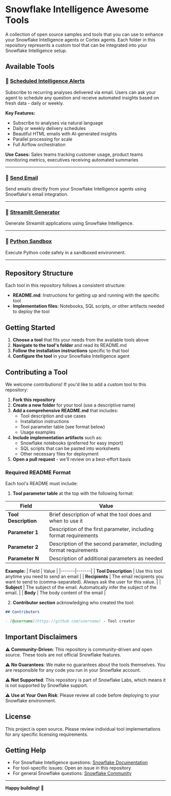 # Snowflake Intelligence Awesome Tools

A collection of open source samples and tools that you can use to enhance your Snowflake Intelligence agents or Cortex agents. Each folder in this repository represents a custom tool that can be integrated into your Snowflake Intelligence setup.

## Available Tools

### 📧 [Scheduled Intelligence Alerts](scheduled_alerts/)
Subscribe to recurring analyses delivered via email. Users can ask your agent to schedule any question and receive automated insights based on fresh data - daily or weekly.

**Key Features:**
- Subscribe to analyses via natural language
- Daily or weekly delivery schedules
- Beautiful HTML emails with AI-generated insights
- Parallel processing for scale
- Full Airflow orchestration

**Use Cases:** Sales teams tracking customer usage, product teams monitoring metrics, executives receiving automated summaries

---

### 📧 [Send Email](send_email/)
Send emails directly from your Snowflake Intelligence agents using Snowflake's email integration.

---

### 🎨 [Streamlit Generator](streamlit_generator/)
Generate Streamlit applications using Snowflake Intelligence.

---

### 🐍 [Python Sandbox](python_sandbox/)
Execute Python code safely in a sandboxed environment.

---

## Repository Structure

Each tool in this repository follows a consistent structure:
- **README.md**: Instructions for getting up and running with the specific tool
- **Implementation files**: Notebooks, SQL scripts, or other artifacts needed to deploy the tool

## Getting Started

1. **Choose a tool** that fits your needs from the available tools above
2. **Navigate to the tool's folder** and read its README.md
3. **Follow the installation instructions** specific to that tool
4. **Configure the tool** in your Snowflake Intelligence agent

## Contributing a Tool

We welcome contributions! If you'd like to add a custom tool to this repository:

1. **Fork this repository**
2. **Create a new folder** for your tool (use a descriptive name)
3. **Add a comprehensive README.md** that includes:
   - Tool description and use cases
   - Installation instructions
   - Tool parameter table (see format below)
   - Usage examples
4. **Include implementation artifacts** such as:
   - Snowflake notebooks (preferred for easy import)
   - SQL scripts that can be pasted into worksheets
   - Other necessary files for deployment
5. **Open a pull request** - we'll review on a best-effort basis

### Required README Format

Each tool's README must include:

1. **Tool parameter table** at the top with the following format:

| Field | Value |
|-------|-------|
| **Tool Description** | Brief description of what the tool does and when to use it |
| **Parameter 1** | Description of the first parameter, including format requirements |
| **Parameter 2** | Description of the second parameter, including format requirements |
| **Parameter N** | Description of additional parameters as needed |

**Example:**
| Field | Value |
|-------|-------|
| **Tool Description** | Use this tool anytime you need to send an email |
| **Recipients** | The email recipients you want to send to (comma-separated). Always ask the user for this value. |
| **Subject** | The subject of the email. Automatically infer the subject of the email. |
| **Body** | The body content of the email |

2. **Contributor section** acknowledging who created the tool:

```markdown
## Contributors

- [@username](https://github.com/username) - Tool creator
```

## Important Disclaimers

⚠️ **Community-Driven**: This repository is community-driven and open source. These tools are not official Snowflake features.

⚠️ **No Guarantees**: We make no guarantees about the tools themselves. You are responsible for any code you run in your Snowflake account.

⚠️ **Not Supported**: This repository is part of Snowflake Labs, which means it is not supported by Snowflake support.

⚠️ **Use at Your Own Risk**: Please review all code before deploying to your Snowflake environment.

## License

This project is open source. Please review individual tool implementations for any specific licensing requirements.

## Getting Help

- For Snowflake Intelligence questions: [Snowflake Documentation](https://docs.snowflake.com/)
- For tool-specific issues: Open an issue in this repository
- For general Snowflake questions: [Snowflake Community](https://community.snowflake.com/)

---

**Happy building!** 🚀
